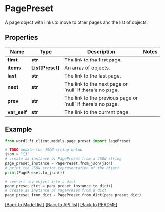 # PagePreset

A page object with links to move to other pages and the list of objects.

## Properties

Name | Type | Description | Notes
------------ | ------------- | ------------- | -------------
**first** | **str** | The link to the first page. | 
**items** | [**List[Preset]**](Preset.md) | An array of objects. | 
**last** | **str** | The link to the last page. | 
**next** | **str** | The link to the next page or &#x60;null&#x60; if there&#39;s no page. | 
**prev** | **str** | The link to the previous page or &#x60;null&#x60; if there&#39;s no page. | 
**var_self** | **str** | The link to the current page. | 

## Example

```python
from wordlift_client.models.page_preset import PagePreset

# TODO update the JSON string below
json = "{}"
# create an instance of PagePreset from a JSON string
page_preset_instance = PagePreset.from_json(json)
# print the JSON string representation of the object
print(PagePreset.to_json())

# convert the object into a dict
page_preset_dict = page_preset_instance.to_dict()
# create an instance of PagePreset from a dict
page_preset_from_dict = PagePreset.from_dict(page_preset_dict)
```
[[Back to Model list]](../README.md#documentation-for-models) [[Back to API list]](../README.md#documentation-for-api-endpoints) [[Back to README]](../README.md)


